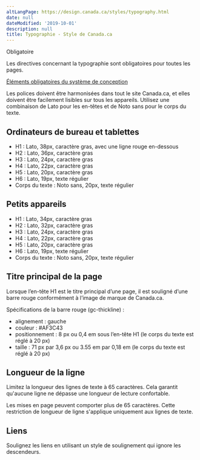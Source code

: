 ```yaml
---
altLangPage: https://design.canada.ca/styles/typography.html
date: null
dateModified: '2019-10-01'
description: null
title: Typographie - Style de Canada.ca
---
```





<section>
 <p>
  <span class="label label-danger">
   Obligatoire
  </span>
 </p>
 <p>
  Les directives concernant la typographie sont obligatoires pour toutes les pages.
 </p>
 <p>
  <a href="{{ site.url }}/architecture/elements-obligatoires.html">
   Éléments obligatoires du système de conception
  </a>
 </p>
 <p>
  Les polices doivent être harmonisées dans tout le site Canada.ca, et elles doivent être facilement lisibles sur tous les appareils. Utilisez une combinaison de Lato pour les en-têtes et de Noto sans pour le corps du texte.
 </p>
 <h2>
  Ordinateurs de bureau et tablettes
 </h2>
 <ul>
  <li>
   H1 : Lato, 38px, caractère gras, avec une ligne rouge en-dessous
  </li>
  <li>
   H2 : Lato, 36px, caractère gras
  </li>
  <li>
   H3 : Lato, 24px, caractère gras
  </li>
  <li>
   H4 : Lato, 22px, caractère gras
  </li>
  <li>
   H5 : Lato, 20px, caractère gras
  </li>
  <li>
   H6 : Lato, 19px, texte régulier
  </li>
  <li>
   Corps du texte : Noto sans, 20px, texte régulier
  </li>
 </ul>
 <h2>
  Petits appareils
 </h2>
 <ul>
  <li>
   H1 : Lato, 34px, caractère gras
  </li>
  <li>
   H2 : Lato, 32px, caractère gras
  </li>
  <li>
   H3 : Lato, 24px, caractère gras
  </li>
  <li>
   H4 : Lato, 22px, caractère gras
  </li>
  <li>
   H5 : Lato, 20px, caractère gras
  </li>
  <li>
   H6 : Lato, 19px, texte régulier
  </li>
  <li>
   Corps du texte : Noto sans, 20px, texte régulier
  </li>
 </ul>
   <h2>Titre principal de la page</h2>
  <p>Lorsque l’en-tête H1 est le titre principal d’une page, il est souligné d’une barre rouge conformément à l’image de marque de Canada.ca.</p>
  <p>Spécifications de la barre rouge (gc-thickline)&nbsp;:</p>
    <ul>
        <li>alignement&nbsp;: gauche</li>
        <li>couleur&nbsp;: #AF3C43</li>
        <li>positionnement&nbsp;: 8 px ou 0,4 em sous l’en-tête H1 (le corps du texte est réglé à 20 px)</li>
        <li>taille&nbsp;: 71 px par 3,6 px ou 3.55 em par 0,18 em (le corps du texte est réglé à 20 px)</li>
    </ul>
 <h2>
  Longueur de la ligne
 </h2>
 <p>
  Limitez la longueur des lignes de texte à 65 caractères. Cela garantit qu'aucune ligne ne dépasse une longueur de lecture confortable.
 </p>
 <p>
  Les mises en page peuvent comporter plus de 65 caractères. Cette restriction de longueur de ligne s'applique uniquement aux lignes de texte.
 </p>
 <h2>
  Liens
 </h2>
 <p>
  Soulignez les liens en utilisant un style de soulignement qui ignore les descendeurs.
 </p>
</section>





